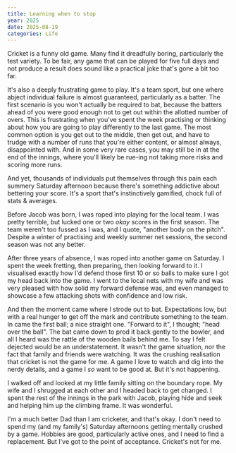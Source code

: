 ```yaml
---
title: Learning when to stop
year: 2025
date: 2025-08-19
categories: Life
---
```


Cricket is a funny old game. Many find it dreadfully boring, particularly the test variety. To be fair, any game that can be played for five full days and not produce a result does sound like a practical joke that's gone a bit too far.

It's also a deeply frustrating game to play. It's a team sport, but one where abject individual failure is almost guaranteed, particularly as a batter. The first scenario is you won't actually be required to bat, because the batters ahead of you were good enough not to get out within the allotted number of overs. This is frustrating when you've spent the week practising or thinking about how you are going to play differently to the last game. The most common option is you get out to the middle, then get out, and have to trudge with a number of runs that you're either content, or almost always, disappointed with. And in some very rare cases, you may still be in at the end of the innings, where you'll likely be rue-ing not taking more risks and scoring more runs.

And yet, thousands of individuals put themselves through this pain each summery Saturday afternoon because there's something addictive about bettering your score. It's a sport that's instinctively gamified, chock full of stats & averages.

Before Jacob was born, I was roped into playing for the local team. I was pretty terrible, but lucked one or two _okay_ scores in the first season. The team weren't too fussed as I was, and I quote, "another body on the pitch". Despite a winter of practising and weekly summer net sessions, the second season was not any better.

After three years of absence, I was roped into another game on Saturday. I spent the week fretting, then preparing, then looking forward to it. I visualised exactly how I'd defend those first 10 or so balls to make sure I got my head back into the game. I went to the local nets with my wife and was very pleased with how solid my forward defense was, and even managed to showcase a few attacking shots with confidence and low risk.

And then the moment came where I strode out to bat. Expectations low, but with a real hunger to get off the mark and contribute something to the team. In came the first ball; a nice straight one. "Forward to it", I thought; "head over the ball". The bat came down to prod it back gently to the bowler, and all I heard was the rattle of the wooden bails behind me. To say I felt dejected would be an understatement. It wasn't the game situation, nor the fact that family and friends were watching. It was the crushing realisation that cricket is not the game for me. A game I love to watch and dig into the nerdy details, and a game I _so_ want to be good at. But it's not happening.

I walked off and looked at my little family sitting on the boundary rope. My wife and I shrugged at each other and I headed back to get changed. I spent the rest of the innings in the park with Jacob, playing hide and seek and helping him up the climbing frame. It was wonderful.

I'm a much better Dad than I am cricketer, and that's okay. I don't need to spend my (and my family's) Saturday afternoons getting mentally crushed by a game. Hobbies are good, particularly active ones, and I need to find a replacement. But I've got to the point of acceptance. Cricket's not for me.
